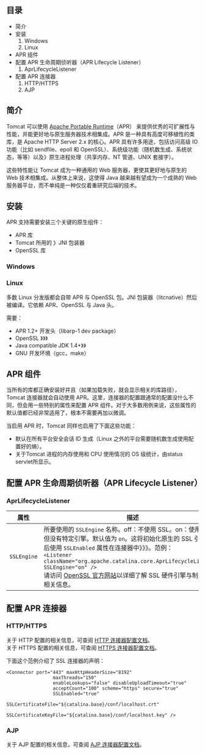 

## 目录   

- 简介   
- 安装   
	1. Windows  
	2. Linux   
- APR 组件  
- 配置 APR 生命周期侦听器（APR Lifecycle Listener）  
	1. AprLifecycleListener   
- 配置 APR 连接器  
	1. HTTP/HTTPS  
	2. AJP   
	

## 简介   

Tomcat 可以使用 [Apache Portable Runtime](http://apr.apache.org)（APR） 来提供优秀的可扩展性与性能，并能更好地与原生服务器技术相集成。APR 是一种具有高度可移植性的类库，是 Apache HTTP Server 2.x 的核心。APR 具有许多用途，包括访问高级 IO 功能（比如 sendfile、epoll 和 OpenSSL）、系统级功能（随机数生成、系统状态，等等）以及》原生进程处理（共享内存、NT 管道、UNIX 套接字）。  

这些特性能让 Tomcat 成为一种通用的 Web 服务器，更使其更好地与原生的 Web 技术相集成。从整体上来说，这使得 Java 越来越有望成为一个成熟的 Web 服务器平台，而不单纯是一种仅仅着重研究后端的技术。  

## 安装  

APR 支持需要安装三个关键的原生组件：   

- APR 库  
- Tomcat 所用的 》JNI 包装器    
- OpenSSL 库

### Windows   


### Linux   

多数 Linux 分发版都会自带 APR 与 OpenSSL 包。JNI 包装器（litcnative）然后被编译。它依赖 APR、OpenSSL 与 Java 头。   

需要：   

- APR 1.2+ 开发头（libarp-1 dev package）  
- OpenSSL 》》》
- Java compatible JDK 1.4+》》   
- GNU 开发环境（gcc，make）  


## APR 组件  

当所有的库都正确安装好并且（如果加载失败，就会显示相关的库路径），Tomcat 连接器就会自动使用 APR。这里，连接器的配置跟通常的配置没什么不同，但会用一些特别的属性来配置 APR 组件。对于大多数用例来说，这些属性的默认值都已经非常适用了，根本不需要再加以微调。   

当启用 APR 时，Tomcat 同样也启用了下面这些功能：   

- 默认在所有平台安全会话 ID 生成（Linux 之外的平台需要随机数生成使用配置好的熵）。  
- 关于Tomcat 进程的内存使用和 CPU 使用情况的 OS 级统计，由status servlet所显示。  

## 配置 APR 生命周期侦听器（APR Lifecycle Listener）   

### AprLifecycleListener  

|属性|描述|
|----|---|  
|`SSLEngine`|所要使用的 `SSLEngine` 名称。off：不使用 SSL。on：使用 SSL，但没有特定引擎。默认值为 `on`。这将初始化原生的 SSL 引擎，然后使用 `SSLEnabled` 属性在连接器中》》》。范例：<br/>`<Listener className="org.apache.catalina.core.AprLifecycleListener" SSLEngine="on" />`<br/>请访问 [OpenSSL 官方网站](http://www.openssl.org)以详细了解 SSL 硬件引擎与制造商的相关信息。|



## 配置 APR 连接器   

### HTTP/HTTPS   

关于 HTTP 配置的相关信息，可查阅 [HTTP 连接器配置文档](http://tomcat.apache.org/tomcat-8.0-doc/config/http.html)。  
关于 HTTPS 配置的相关信息，可查阅 [HTTPS 连接器配置文档](http://tomcat.apache.org/tomcat-8.0-doc/config/http.html#SSL_Support)。   

下面这个范例介绍了 SSL 连接器的声明：  

```   
<Connector port="443" maxHttpHeaderSize="8192"
                 maxThreads="150"
                 enableLookups="false" disableUploadTimeout="true"
                 acceptCount="100" scheme="https" secure="true"
                 SSLEnabled="true"
                 SSLCertificateFile="${catalina.base}/conf/localhost.crt"
                 SSLCertificateKeyFile="${catalina.base}/conf/localhost.key" />

```

### AJP

关于 AJP 配置的相关信息，可查阅 [AJP 连接器配置文档](http://tomcat.apache.org/tomcat-8.0-doc/config/ajp.html)。








